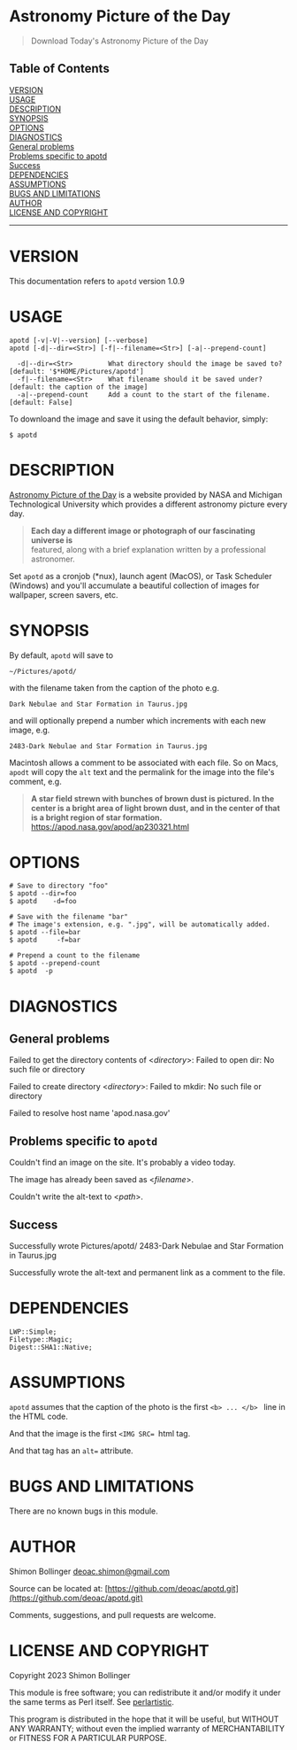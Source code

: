 # Astronomy Picture of the Day
>Download Today's Astronomy Picture of the Day


## Table of Contents
[VERSION](#version)  
[USAGE](#usage)  
[DESCRIPTION](#description)  
[SYNOPSIS](#synopsis)  
[OPTIONS](#options)  
[DIAGNOSTICS](#diagnostics)  
[General problems](#general-problems)  
[Problems specific to apotd](#problems-specific-to-apotd)  
[Success](#success)  
[DEPENDENCIES](#dependencies)  
[ASSUMPTIONS](#assumptions)  
[BUGS AND LIMITATIONS](#bugs-and-limitations)  
[AUTHOR](#author)  
[LICENSE AND COPYRIGHT](#license-and-copyright)  

----
# VERSION
This documentation refers to `apotd` version 1.0.9

# USAGE
```
apotd [-v|-V|--version] [--verbose]
apotd [-d|--dir=<Str>] [-f|--filename=<Str>] [-a|--prepend-count]

  -d|--dir=<Str>         What directory should the image be saved to? [default: '$*HOME/Pictures/apotd']
  -f|--filename=<Str>    What filename should it be saved under? [default: the caption of the image]
  -a|--prepend-count     Add a count to the start of the filename. [default: False]
```
To downloand the image and save it using the default behavior, simply:

```
$ apotd

```
# DESCRIPTION
[Astronomy Picture of the Day](https://apod.nasa.gov/apod/astropix.html) is a website provided by NASA and Michigan Technological University which provides a different astronomy picture every day. 

> **Each day a different image or photograph of our fascinating universe is**  
featured, along with a brief explanation written by a professional astronomer.

Set `apotd` as a cronjob (*nux), launch agent (MacOS), or Task Scheduler (Windows) and you'll accumulate a beautiful collection of images for wallpaper, screen savers, etc.

# SYNOPSIS
By default, `apotd` will save to

```
~/Pictures/apotd/
```
with the filename taken from the caption of the photo e.g.

```
Dark Nebulae and Star Formation in Taurus.jpg
```
and will optionally prepend a number which increments with each new image, e.g.

```
2483-Dark Nebulae and Star Formation in Taurus.jpg
```
Macintosh allows a comment to be associated with each file. So on Macs, `apodt` will copy the `alt` text and the permalink for the image into the file's comment, e.g.

> **A star field strewn with bunches of brown dust is pictured. In the center is a bright area of light brown dust, and in the center of that is a bright region of star formation.**  
https://apod.nasa.gov/apod/ap230321.html

# OPTIONS
```
# Save to directory "foo"
$ apotd --dir=foo
$ apotd    -d=foo

# Save with the filename "bar"
# The image's extension, e.g. ".jpg", will be automatically added.
$ apotd --file=bar
$ apotd     -f=bar

# Prepend a count to the filename
$ apotd --prepend-count
$ apotd  -p

```
# DIAGNOSTICS
## General problems
Failed to get the directory contents of <_directory_>: Failed to open dir: No such file or directory

Failed to create directory <_directory_>: Failed to mkdir: No such file or directory

Failed to resolve host name 'apod.nasa.gov'

## Problems specific to `apotd`
Couldn't find an image on the site. It's probably a video today.

The image has already been saved as <_filename_>.

Couldn't write the alt-text to <_path_>.

## Success
Successfully wrote Pictures/apotd/ 2483-Dark Nebulae and Star Formation in Taurus.jpg

Successfully wrote the alt-text and permanent link as a comment to the file.

# DEPENDENCIES
```
LWP::Simple;
Filetype::Magic;
Digest::SHA1::Native;
```
# ASSUMPTIONS
`apotd` assumes that the caption of the photo is the first `<b> ... </b> ` line in the HTML code.

And that the image is the first `<IMG SRC= `html tag.

And that tag has an `alt=` attribute.

# BUGS AND LIMITATIONS
There are no known bugs in this module.

# AUTHOR
Shimon Bollinger <deoac.shimon@gmail.com>

Source can be located at: [https://github.com/deoac/apotd.git](https://github.com/deoac/apotd.git)

Comments, suggestions, and pull requests are welcome.

# LICENSE AND COPYRIGHT
Copyright 2023 Shimon Bollinger

This module is free software; you can redistribute it and/or modify it under the same terms as Perl itself. See [perlartistic](http://perldoc.perl.org/perlartistic.html).

This program is distributed in the hope that it will be useful, but WITHOUT ANY WARRANTY; without even the implied warranty of MERCHANTABILITY or FITNESS FOR A PARTICULAR PURPOSE.
